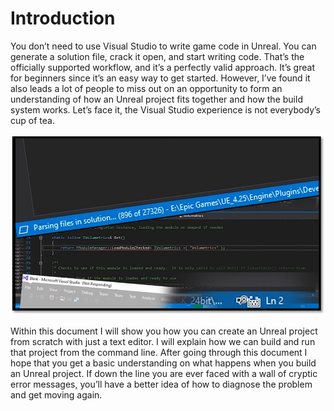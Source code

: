# Introduction

You don’t need to use Visual Studio to write game code in Unreal. You can generate a solution file, crack it open, and start writing code. That’s the officially supported workflow, and it’s a perfectly valid approach. It’s great for beginners since it’s an easy way to get started. However, I’ve found it also leads a lot of people to miss out on an opportunity to form an understanding of how an Unreal project fits together and how the build system works. Let’s face it, the Visual Studio experience is not everybody’s cup of tea.

![Visual Studio Experience](visual-studio-experience.png)

Within this document I will show you how you can create an Unreal project from scratch with just a text editor. I will explain how we can build and run that project from the command line. After going through this document I hope that you get a basic understanding on what happens when you build an Unreal project. If down the line you are ever faced with a wall of cryptic error messages, you’ll have a better idea of how to diagnose the problem and get moving again.